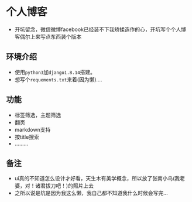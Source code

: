 个人博客
=======

- 开坑留念，微信微博facebook已经装不下我矫揉造作的心，开坑写个个人博客偶尔上来写点东西装个版本

环境介绍
-----

- 使用<code>python3</code>加<code>django1.8.14</code>搭建。
- 想写个<code>requements.txt</code>来着(因为懒)....

功能
---

- 标签筛选，主题筛选
- 翻页
- markdown支持
- 按title搜索
- .........

备注
---

- ui真的不知道怎么设计才好看，天生木有美学概念，所以放了张南小鸟(我老婆，对！诸君拔刀吧！)的照片上去
- 之所以说是坑是因为我这么懒，我自己都不知道我什么时候会写完...